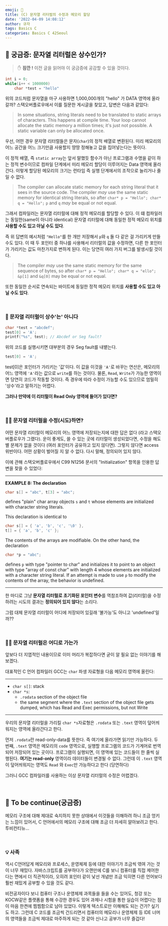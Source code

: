 ```yaml
---
emoji: 🌱
title: (C) 문자열 리터럴의 수정과 메모리 할당
date: '2022-04-09 14:08:12'
author: 규자
tags: Basics C
categories: Basics C 42Seoul
---
```


## 🤔 궁금증: 문자열 리터럴은 상수인가?

> ✋ **잠깐 !** 이전 글을 읽어야 이 궁금증에 공감할 수 있을 것이다.

```cpp
int i = 0;
while(i++ < 1000000)
    char *test = "hello"
```
위의 코드처럼 문자열을 마구 사용하면 1,000,000개의 "hello" 가 DATA 영역에 올라갈까? 스택오버플로우에서 이를 질문한 게시글을 찾았고, 답변은 다음과 같았다:

> In some situations, string literals need to be translated to static arrays of characters. This happens at compile time. Your loop cannot allocate the static memory a million times; it's just not possible. A static variable can only be allocated once.

우선, 어떤 경우 문자열 리터럴들은 문자(`char`)의 정적 배열로 변환된다. 미리 메모리의 어느 공간을 어느 크기만큼 사용할지 땅땅 정해놓고 값을 집어넣는다는 뜻이다. 

이 정적 배열, 즉 `static array`는 앞서 말했듯 함수가 아닌 프로그램과 수명을 같이 하는 정적 변수이므로 컴파일 단계에서 미리 메모리 할당이 이루어지는 Data 영역에 올라간다. 이렇게 할당된 메모리의 크기는 런타임 즉 실행 단계에서의 조작으로 늘리거나 줄일 수 없다.

> The compiler can allocate static memory for each string literal that it sees in the source code. The compiler *may* use the same static memory for identical string literals, so after `char* p = "Hello"; char* q = "Hello";` `p` and `q` *may* be equal or not equal. 

그래서 컴파일러는 문자열 리터럴에 대해 정적 메모리를 할당할 수 있다. 이 떄 컴파일러는 동일한(same이 아니라 identical) 문자열 리터럴에 대해 동일한 정적 메모리 위치를 **사용할 수도 있고 아닐 수도 있다**. 

즉 위 답변의 예시처럼 `"Hello"`를 한 개만 저장해서 `p`와 `q` 둘 다 같은 걸 가리키게 만들 수도 있다. 이 때 두 포인터 중 하나를 사용해서 리터럴의 값을 수정하면, 다른 한 포인터가 가리키는 값도 마찬가지로 변하게 된다. 이는 당연히 여러 가지 버그를 발생시킬 것이다.

> The compiler *may* use the same static memory for the same sequence of bytes, so after `char* p = "Hello"; char* q = "ello";` `&p[1]` and `&q[0]` may be equal or not equal.

또한 동일한 순서로 연속되는 바이트에 동일한 정적 메모리 위치를 **사용할 수도 있고 아닐 수도 있다**. 

<br/>

### 🧐 문자열 리터럴이 상수'는' 아니다

```cpp
char *test = "abcdef";
test[0] = 'A';
printf("%s", test); // Abcdef or Seg fault?
```
위의 코드를 실행시키면 대부분의 경우 Seg fault를 내뱉는다.

```cpp
test[0] = 'A';
```
 test[0]은 포인터가 가리키는 '값'이다. 이 값을 이것을 `'A'`로 바꾸는 연산은, 메모리의 어느 영역에 `'A'`라는 값으로 `write`를 하는 것이다. 물론, `Read`, `Write`가 가능한 영역이면 당연히 코드가 작동할 것이다. 즉 경우에 따라 수정이 가능할 수도 있으므로 엄밀히 '상수'라고 말하기는 어렵다.

**그러나 만약에 이 리터럴이 Read Only 영역에 들어가 있다면?** 

<br/>

### 🤷‍♀️ 문자열 리터럴을 수정(시도)하면?

어떤 문자열 리터럴이 메모리의 어느 영역에 저장되는지에 대한 답은 없다 (라고 스택오버플로우가 그랬다). 운이 좋게도, 쓸 수 있는 곳에 리터럴이 생성되었다면, 수정을 해도 별 문제가 없을 것이다 (여러 포인터가 공유하고 있지 않다면). 그렇지 않다면 access 위반이다. 어떤 상황이 벌어질 지 알 수 없다. 다시 말해, 정의되어 있지 않다.

이에 관해 스택오버플로우에서 C99 N1256 문서의 "Initialization" 항목을 인용한 답변을 찾을 수 있었다:
<hr/>

**EXAMPLE 8: The declaration**

```cpp
char s[] = "abc", t[3] = "abc";
```
defines "plain" char array objects `s` and `t` whose elements are initialized with character string literals.

This declaration is identical to
```cpp
char s[] = { 'a', 'b', 'c', '\0' },
t[] = { 'a', 'b', 'c' };
```
The contents of the arrays are modifiable. On the other hand, the declaration
```cpp
char *p = "abc";
```
defines `p` with type "pointer to char" and initializes it to point to an object with type "array of const char" with length 4 whose elements are initialized with a character string literal. If an attempt is made to use `p` to modify the contents of the array, the behavior is undefined.
<hr/>

한 마디로 그냥 **문자열 리터럴로 초기화된 포인터 변수**를 역참조하여 값(리터럴)을 수정하려는 시도의 결과는 **정의되어 있지 않다**는 소리다.

그럼 대체 문자열 리터럴이 어디에 저장되어 있길래 '불가능'도 아니고 'undefined'일까??

<br/>

### 🤦‍♀️ 문자열 리터럴은 어디로 가는가
앞보다 더 지엽적인 내용이므로 이미 머리가 복잡하다면 굳이 알 필요 없는 이야기를 해 보겠다.

대표적인 C 언어 컴파일러 GCC는 `char` 파생 자료형을 다음 메모리 영역에 올린다:
<hr/>

- `char s[]`: stack
- `char *s`:
    - `.rodata` section of the object file
    - the same segment where the `.text` section of the object file gets dumped, which has Read and Exec permissions, but not Write

<hr/>

우리의 문자열 리터럴을 가리킬 `char *s`자료형은 `.rodata` 또는 `.text` 영역이 덮어씌워지는 영역에 올라간다고 한다. 

먼저 `.rodata`란 read-only-data를 뜻한다. 즉 여기에 올라가면 읽기만 가능하다. 두 번째, `.text` 영역은 메모리의 `code` 영역으로, 실행할 프로그램의 코드가 기계어로 번역되어 저장되어 있는 곳이다. 프로그램이 실행되면, 이 영역에 있는 코드들이 한 줄씩 실행된다. **여기는 read-only** 영역이라 데이터들이 변경될 수 없다. 그런데 이 `.text` 영역이 덮어씌워지는 영역도 `Read` 와 `Exec`만 가능하다고 한다 (당연하다)

그러니 GCC 컴파일러를 사용하는 이상 문자열 리터럴의 수정은 어렵겠다.

<br/>

## 🤔 To be continue(궁금증)

메모리 구조에 대해 제대로 숙지하지 못한 상태에서 이것들을 이해하려 하니 조금 엉키는 느낌이 있어서, C 언어에서의 메모리 구조에 대해 조금 더 자세히 알아보려고 한다. 투비컨티뉴...

<br/>

### 💡 사족

역시 C언어답게 메모리와 프로세스, 운영체제 등에 대한 이야기가 조금씩 엮여 가는 것이 너무 재밌다. 자바스크립트를 공부하다가 오랜만에 C를 보니 컴퓨터를 직접 제어한다는 면에서 더 직관적이라, 오히려 포인터 같이 낯선 개념만 조금 익히면 다른 언어보다 훨씬 재밌게 공부할 수 있을 것도 같다. 

비전공자이다 보니 컴퓨터 구조나 운영체제 과목들을 들을 수는 있어도, 청강 또는 KOCW같은 플랫폼을 통해 수강한 경우도 있어 과제나 시험을 통한 실습이 어렵다는 점이 마음 한켠에 찜찜함으로 남아 있었다. 이렇게 텍스트로만 이해해도 되는 건가? 싶기도 하고. 그런데 C 코드를 조금씩 건드리면서 컴퓨터의 메모리나 운영체제 등 IDE 너머의 영역들을 조금씩 제대로 마주하게 되는 것 같아 신나고 공부가 너무 즐겁다!


